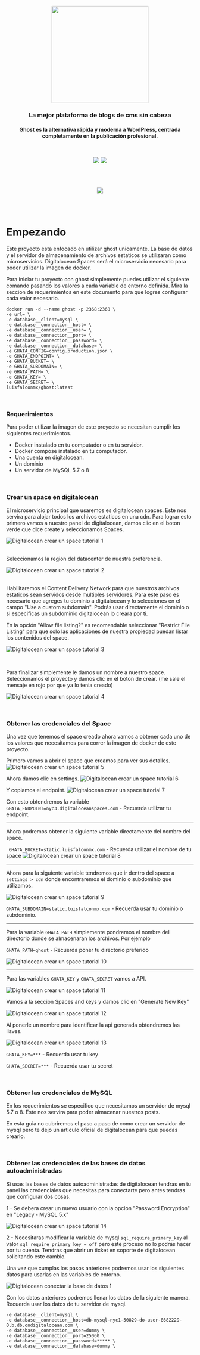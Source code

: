 <p align="center">
  <img src="./docs/images/ghost-logo.png" width="260px" />
</p>

<h3 align="center">La mejor plataforma de blogs de cms sin cabeza</h3>
<h4 align="center">Ghost es la alternativa rápida y moderna a WordPress, centrada completamente en la publicación profesional.</h4>
<br>
<p align="center">
  <img src="https://img.shields.io/badge/ghost-3.41.7-738A94?style=for-the-badge&logo=ghost&labelColor=20232a" />
  <a href="https://google.com">
    <img src="https://img.shields.io/badge/dockerhub-1.0.0-2496ED?style=for-the-badge&logo=docker&labelColor=20232a" />
  </a>
</p>

<br><br>

<p align="center">
  <img src="./docs/images/ghost-cover.png" />
</p>

<br><br>

# Empezando

Este proyecto esta enfocado en utilizar ghost unicamente. La base de datos y el servidor de almacenamiento de archivos estaticos se utilizaran como microservicios. Digitalocean Spaces será el microservicio necesario para poder utilizar la imagen de docker.

Para iniciar tu proyecto con ghost simplemente puedes utilizar el siguiente comando pasando los valores a cada variable de entorno definida. Mira la seccion de requerimientos en este documento para que logres configurar cada valor necesario.

```
docker run -d --name ghost -p 2368:2368 \
-e url= \
-e database__client=mysql \
-e database__connection__host= \
-e database__connection__user= \
-e database__connection__port= \
-e database__connection__password= \
-e database__connection__database= \
-e GHATA_CONFIG=config.production.json \
-e GHATA_ENDPOINT= \
-e GHATA_BUCKET= \
-e GHATA_SUBDOMAIN= \
-e GHATA_PATH= \
-e GHATA_KEY= \
-e GHATA_SECRET= \
luisfalconmx/ghost:latest
```

<br>

### Requerimientos

Para poder utilizar la imagen de este proyecto se necesitan cumplir los siguientes requerimientos.

- Docker instalado en tu computador o en tu servidor.
- Docker compose instalado en tu computador.
- Una cuenta en digitalocean.
- Un dominio
- Un servidor de MySQL 5.7 o 8

<br>

### Crear un space en digitalocean

El microservicio principal que usaremos es digitalocean spaces. Este nos servira para alojar todos los archivos estaticos en una cdn. Para lograr esto primero vamos a nuestro panel de digitalocean, damos clic en el boton verde que dice create y seleccionamos Spaces.

![Digitalocean crear un space tutorial 1](./docs/images/do-space-01.png)

<br>
Seleccionamos la region del datacenter de nuestra preferencia.

![Digitalocean crear un space tutorial 2](./docs/images/do-space-02.png)

<br>
Habilitaremos el Content Delivery Network para que nuestros archivos estaticos sean servidos desde multiples servidores. Para este paso es necesario que agreges tu dominio a digitalocean y lo selecciones en el campo "Use a custom subdomain". Podrás usar directamente el dominio o si especificas un subdominio digitalocean lo creara por ti.

En la opción "Allow file listing?" es recomendable seleccionar "Restrict File Listing" para que solo las aplicaciones de nuestra propiedad puedan listar los contenidos del space.

![Digitalocean crear un space tutorial 3](./docs/images/do-space-03.png)

<br>

Para finalizar simplemente le damos un nombre a nuestro space. Seleccionamos el proyecto y damos clic en el boton de crear. (me sale el mensaje en rojo por que ya lo tenia creado)

![Digitalocean crear un space tutorial 4](./docs/images/do-space-04.png)

<br>

### Obtener las credenciales del Space

Una vez que tenemos el space creado ahora vamos a obtener cada uno de los valores que necesitamos para correr la imagen de docker de este proyecto.

Primero vamos a abrir el space que creamos para ver sus detalles.
![Digitalocean crear un space tutorial 5](./docs/images/do-space-05.png)

Ahora damos clic en settings.
![Digitalocean crear un space tutorial 6](./docs/images/do-space-06.png)

Y copiamos el endpoint.
![Digitalocean crear un space tutorial 7](./docs/images/do-space-07.png)

Con esto obtendremos la variable `GHATA_ENDPOINT=nyc3.digitaloceanspaces.com` - Recuerda utilizar tu endpoint.

---

Ahora podremos obtener la siguiente variable directamente del nombre del space.

` GHATA_BUCKET=static.luisfalconmx.com` - Recuerda utilizar el nombre de tu space
![Digitalocean crear un space tutorial 8](./docs/images/do-space-08.png)

---

Ahora para la siguiente variable tendremos que ir dentro del space a `settings > cdn` donde encontraremos el dominio o subdominio que utilizamos.

![Digitalocean crear un space tutorial 9](./docs/images/do-space-09.png)

`GHATA_SUBDOMAIN=static.luisfalconmx.com` - Recuerda usar tu dominio o subdominio.

---

Para la variable `GHATA_PATH` simplemente pondremos el nombre del directorio donde se almacenaran los archivos. Por ejemplo

`GHATA_PATH=ghost` - Recuerda poner tu directorio preferido

![Digitalocean crear un space tutorial 10](./docs/images/do-space-10.png)

---

Para las variables `GHATA_KEY` y `GHATA_SECRET` vamos a API.

![Digitalocean crear un space tutorial 11](./docs/images/do-space-11.png)

Vamos a la seccion Spaces and keys y damos clic en "Generate New Key"

![Digitalocean crear un space tutorial 12](./docs/images/do-space-12.png)

Al ponerle un nombre para identificar la api generada obtendremos las llaves.

![Digitalocean crear un space tutorial 13](./docs/images/do-space-13.png)

`GHATA_KEY=***` - Recuerda usar tu key

`GHATA_SECRET=***` - Recuerda usar tu secret

<br>

### Obtener las credenciales de MySQL

En los requerimientos se especifico que necesitamos un servidor de mysql 5.7 o 8. Este nos servira para poder almacenar nuestros posts.

En esta guia no cubriremos el paso a paso de como crear un servidor de mysql pero te dejo un articulo oficial de digitalocean para que puedas crearlo.

<br>

### Obtener las credenciales de las bases de datos autoadministradas

Si usas las bases de datos autoadministradas de digitalocean tendras en tu panel las credenciales que necesitas para conectarte pero antes tendras que configurar dos cosas.

1 - Se debera crear un nuevo usuario con la opcion "Password Encryption" en "Legacy - MySQL 5.x"

![Digitalocean crear un space tutorial 14](./docs/images/do-space-14.png)

2 - Necesitaras modificar la variable de mysql `sql_require_primary_key` al valor `sql_require_primary_key = off` pero este proceso no lo podrás hacer por tu cuenta. Tendras que abrir un ticket en soporte de digitalocean solicitando este cambio.

Una vez que cumplas los pasos anteriores podremos usar los siguientes datos para usarlas en las variables de entorno.

![Digitalocean conectar la base de datos 1](./docs/images/do-database-01.png)

Con los datos anteriores podremos llenar los datos de la siguiente manera. Recuerda usar los datos de tu servidor de mysql.

```
-e database__client=mysql \
-e database__connection__host=db-mysql-nyc1-50829-do-user-8682229-0.b.db.ondigitalocean.com \
-e database__connection__user=dummy \
-e database__connection__port=25060 \
-e database__connection__password=***** \
-e database__connection__database=dummy \
```
